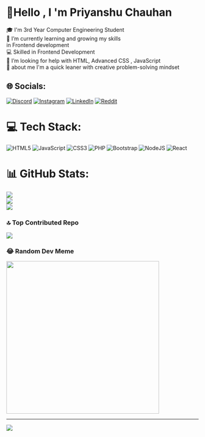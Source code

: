 # 💫Hello , I 'm Priyanshu Chauhan
🎓 I'm 3rd Year Computer Engineering Student<br>🌱 I’m currently learning and growing my skills <br>       in Frontend development <br>💻 Skilled in Frontend Development<br>🤝 I’m looking for help with HTML, Advanced CSS , JavaScript<br>💬 about me I'm a quick leaner with creative problem-solving mindset<br> 


## 🌐 Socials:
[![Discord](https://img.shields.io/badge/Discord-%237289DA.svg?logo=discord&logoColor=white)](https://discord.gg/priyanxhu6941) [![Instagram](https://img.shields.io/badge/Instagram-%23E4405F.svg?logo=Instagram&logoColor=white)](https://instagram.com/priyanxhu._7) [![LinkedIn](https://img.shields.io/badge/LinkedIn-%230077B5.svg?logo=linkedin&logoColor=white)](https://linkedin.com/in/priyanshu-chauhan-6a2812302) [![Reddit](https://img.shields.io/badge/Reddit-%23FF4500.svg?logo=Reddit&logoColor=white)](https://reddit.com/user/u/priyanshuyoo) 

# 💻 Tech Stack:
![HTML5](https://img.shields.io/badge/html5-%23E34F26.svg?style=for-the-badge&logo=html5&logoColor=white) ![JavaScript](https://img.shields.io/badge/javascript-%23323330.svg?style=for-the-badge&logo=javascript&logoColor=%23F7DF1E) ![CSS3](https://img.shields.io/badge/css3-%231572B6.svg?style=for-the-badge&logo=css3&logoColor=white) ![PHP](https://img.shields.io/badge/php-%23777BB4.svg?style=for-the-badge&logo=php&logoColor=white) ![Bootstrap](https://img.shields.io/badge/bootstrap-%238511FA.svg?style=for-the-badge&logo=bootstrap&logoColor=white) ![NodeJS](https://img.shields.io/badge/node.js-6DA55F?style=for-the-badge&logo=node.js&logoColor=white) ![React](https://img.shields.io/badge/react-%2320232a.svg?style=for-the-badge&logo=react&logoColor=%2361DAFB)
# 📊 GitHub Stats:
![](https://github-readme-stats.vercel.app/api?username=PriyanshuCoder007&theme=neon&hide_border=false&include_all_commits=false&count_private=false)<br/>
![](https://github-readme-streak-stats.herokuapp.com/?user=PriyanshuCoder007&theme=neon&hide_border=false)<br/>
![](https://github-readme-stats.vercel.app/api/top-langs/?username=PriyanshuCoder007&theme=neon&hide_border=false&include_all_commits=false&count_private=false&layout=compact)

### 🔝 Top Contributed Repo
![](https://github-contributor-stats.vercel.app/api?username=PriyanshuCoder007&limit=5&theme=tokyonight&combine_all_yearly_contributions=true)

### 😂 Random Dev Meme
<img src='https://memer-new.vercel.app/' style="height: 400px;"/>

---
[![](https://visitcount.itsvg.in/api?id=PriyanshuCoder007&icon=6&color=3)](https://visitcount.itsvg.in)

<!-- Proudly created with GPRM ( https://gprm.itsvg.in ) -->
